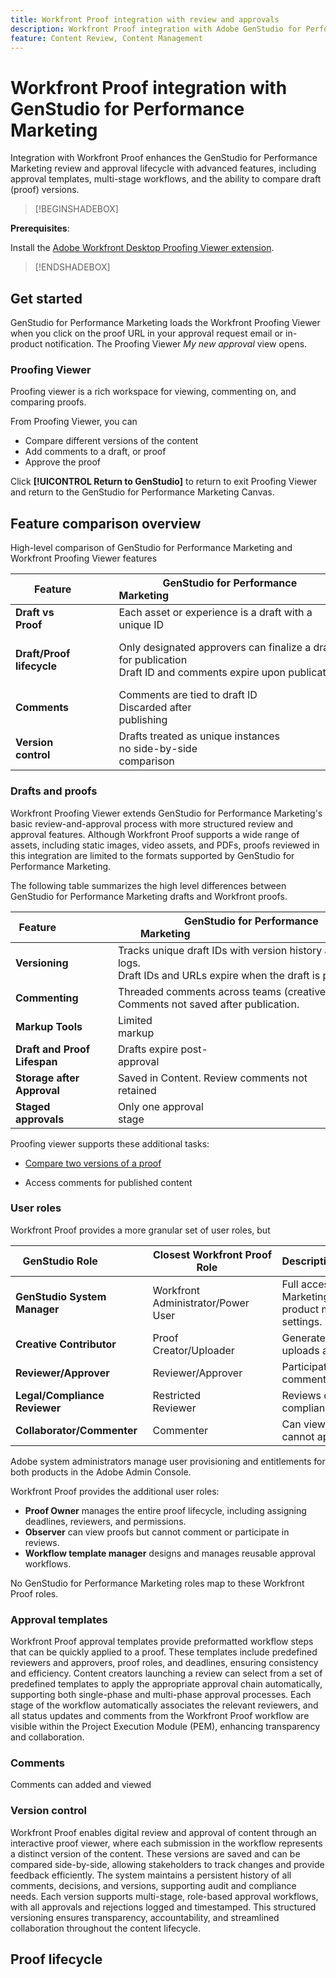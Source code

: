 ```yaml
---
title: Workfront Proof integration with review and approvals
description: Workfront Proof integration with Adobe GenStudio for Performance Marketing.
feature: Content Review, Content Management
---
```

# Workfront Proof integration with GenStudio for Performance Marketing

Integration with Workfront Proof enhances the GenStudio for Performance Marketing review and approval lifecycle with advanced features, including approval templates, multi-stage workflows, and the ability to compare draft (proof) versions.

>[!BEGINSHADEBOX]

**Prerequisites**:

Install the [Adobe Workfront Desktop Proofing Viewer extension](https://experienceleague.adobe.com/en/docs/workfront/using/review-and-approve-work/proofing/review-proofs-in-workfront/review-a-proof/review-proof-in-web-viewer-extension).

>[!ENDSHADEBOX]

## Get started

GenStudio for Performance Marketing loads the Workfront Proofing Viewer when you click on the proof URL in your approval request email or in-product notification. The Proofing Viewer _My new approval_ view opens. 

### Proofing Viewer

Proofing viewer is a rich workspace for viewing, commenting on, and comparing proofs. 

From Proofing Viewer, you can 

* Compare different versions of the content
* Add comments to a draft, or proof
* Approve the proof

Click **[!UICONTROL Return to GenStudio]** to return to exit Proofing Viewer and return to the GenStudio for Performance Marketing Canvas.

## Feature comparison overview

High-level comparison of GenStudio for Performance Marketing and Workfront Proofing Viewer features

| Feature        | GenStudio for Performance Marketing                                                                 | Workfront Proof                                                                 |
|-------------------------------|------------------------------------------------------------------------------------------------------|----------------------------------------------------------------------------------|
| **Draft vs Proof**            | Each asset or experience is a draft with a unique ID                                      | Each asset or experience is uploaded as a proof                                |
| **Draft/Proof lifecycle**        | Only designated approvers can finalize a draft for publication<br>Draft ID and comments expire upon publication | Multi-stage, role-based approval chains with timestamped, persistent logs<br> All versions and comments are retained indefinitely                                              |
| **Comments**                | Comments are tied to draft ID<br>Discarded after publishing                                           | Persistent comments and annotations are retained for audit and compliance           |
| **Version control**           | Drafts treated as unique instances<br>no side-by-side comparison                                       | Full version control with side-by-side and overlay comparison tools             |

### Drafts and proofs

Workfront Proofing Viewer extends GenStudio for Performance Marketing's basic review-and-approval process with more structured review and approval features. Although Workfront Proof supports a wide range of assets, including static images, video assets, and PDFs, proofs reviewed in this integration are limited to the formats supported by GenStudio for Performance Marketing.

The following table summarizes the high level differences between GenStudio for Performance Marketing drafts and Workfront proofs. 


| Feature                   | GenStudio for Performance Marketing                                                                 | Workfront Proof                                               |
|---------------------------|------------------------------------------------------------------------------------------------------|----------------------------------------------------------------|
| **Versioning**            | Tracks unique draft IDs with version history and status logs.<br>Draft IDs and URLs expire when the draft is published. | Robust version control with side-by-side comparisons           |
| **Commenting**            | Threaded comments across teams (creative, legal, etc.).<br>Comments not saved after publication.     | Real-time, threaded comments with tagging and alerts           |
| **Markup Tools**          | Limited markup                                                                                       | Rich markup tools (highlight, draw, pin, and strikeout)        |
| **Draft and Proof Lifespan** | Drafts expire post-approval                                                                      | Proofs are versioned with audit trails and history             |
| **Storage after Approval**| Saved in Content. Review comments not retained                                                       | Saved in Workfront DAM or external repositories                |
| **Staged approvals**      | Only one approval stage                                                                              | Multiple approval stages                                       |


Proofing viewer supports these additional tasks:

* [Compare two versions of a proof](https://experienceleague.adobe.com/en/docs/workfront/using/workfront-proof/work-with-proofs-in-wf-proof/review-proofs-web-proofing-viewer/compare-proofs#comparing-proof-versions)

* Access comments for published content

### User roles

Workfront Proof provides a more granular set of user roles, but 

| GenStudio Role               | Closest Workfront Proof Role     | Description                                                                 |
|-----------------------------|----------------------------------|-----------------------------------------------------------------------------|
| **GenStudio System Manager**   | Workfront Administrator/Power User | Full access to Genstudio Performance Marketing features such as brand, persona, and product management. Manages workflows and settings. Creates approval templates |
| **Creative Contributor**       | Proof Creator/Uploader       | Generates and submits content drafts. In Proof, uploads assets and initiates proofs. |
| **Reviewer/Approver**        | Reviewer/Approver            | Participates in multi-stage reviews, adds comments, and approves or rejects content. |
| **Legal/Compliance Reviewer**| Restricted Reviewer            | Reviews content for legal and regulatory compliance with limited permissions. |
| **Collaborator/Commenter**   | Commenter                      | Can view and comment on drafts or proofs, but cannot approve or reject.     |

Adobe system administrators manage user provisioning and entitlements for both products in the Adobe Admin Console.

Workfront Proof provides the additional user roles:

* **Proof Owner** manages the entire proof lifecycle, including assigning deadlines, reviewers, and permissions.
* **Observer** can view proofs but cannot comment or participate in reviews.
* **Workflow template manager** designs and manages reusable approval workflows.

No GenStudio for Performance Marketing roles map to these Workfront Proof roles.

### Approval templates

Workfront Proof approval templates provide preformatted workflow steps that can be quickly applied to a proof. These templates include predefined reviewers and approvers, proof roles, and deadlines, ensuring consistency and efficiency. Content creators launching a review can select from a set of predefined templates to apply the appropriate approval chain automatically, supporting both single-phase and multi-phase approval processes. Each stage of the workflow automatically associates the relevant reviewers, and all status updates and comments from the Workfront Proof workflow are visible within the Project Execution Module (PEM), enhancing transparency and collaboration.

### Comments

Comments can added and viewed 


### Version control

Workfront Proof enables digital review and approval of content through an interactive proof viewer, where each submission in the workflow represents a distinct version of the content. These versions are saved and can be compared side-by-side, allowing stakeholders to track changes and provide feedback efficiently. The system maintains a persistent history of all comments, decisions, and versions, supporting audit and compliance needs. Each version supports multi-stage, role-based approval workflows, with all approvals and rejections logged and timestamped. This structured versioning ensures transparency, accountability, and streamlined collaboration throughout the content lifecycle.

## Proof lifecycle

